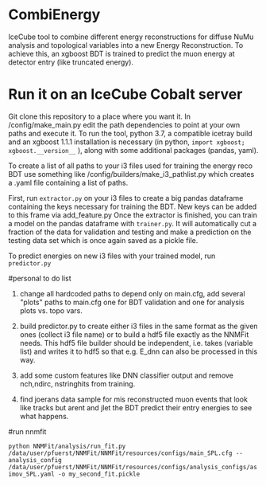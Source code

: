 # CombiEnergy

IceCube tool to combine different energy reconstructions for diffuse NuMu analysis and topological variables into a new Energy Reconstruction. 
To achieve this, an xgboost BDT is trained to predict the muon energy at detector entry (like truncated energy). 


# Run it on an IceCube Cobalt server

Git clone this repository to a place where you want it. In /config/make_main.py edit the path dependencies to point at your own paths and execute it. 
To run the tool, python 3.7, a compatible icetray build and an xgboost 1.1.1 installation is necessary (in python, `import xgboost; xgboost.__version__` ), along with some additional packages (pandas, yaml).

To create a list of all paths to your i3 files used for training the energy reco BDT use something like /config/builders/make_i3_pathlist.py which creates a .yaml file containing a list of paths.

First, run `extractor.py` on your i3 files to create a big pandas dataframe containing the keys necessary for training the BDT. New keys can be added to this frame via add_feature.py
Once the extractor is finished, you can train a model on the pandas dataframe with `trainer.py`. It will automatically cut a fraction of the data for validation and testing
and make a prediction on the testing data set which is once again saved as a pickle file. 

To predict energies on new i3 files with your trained model, run `predictor.py`

#personal to do list

1) change all hardcoded paths to depend only on main.cfg, add several "plots" paths to main.cfg one for BDT validation and one for analysis plots vs. topo vars.

2) build predictor.py to create either i3 files in the same format as the given ones (collect i3 file name) or to build a hdf5 file exactly as the NNMFit needs. This hdf5
file builder should be independent, i.e. takes (variable list) and writes it to hdf5 so that e.g. E_dnn can also be processed in this way.

3) add some custom features like DNN classifier output and remove nch,ndirc, nstringhits from training.

4) find joerans data sample for mis reconstructed muon events that look like tracks but arent and jlet the BDT predict their entry energies to see what happens.

#run nnmfit

`python NNMFit/analysis/run_fit.py /data/user/pfuerst/NNMFit/NNMFit/resources/configs/main_SPL.cfg --analysis_config /data/user/pfuerst/NNMFit/NNMFit/resources/configs/analysis_configs/asimov_SPL.yaml -o my_second_fit.pickle`